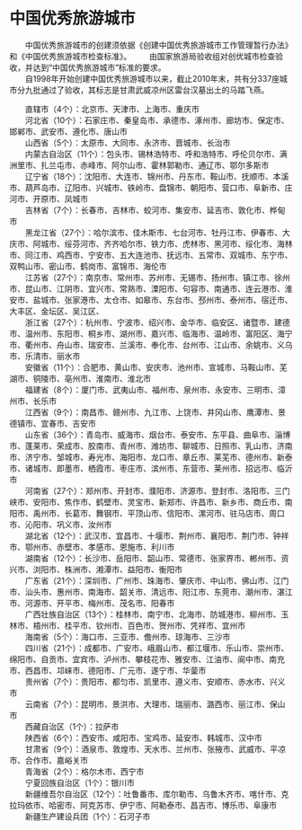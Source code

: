 # 中国优秀旅游城市  
  
&emsp;&emsp;中国优秀旅游城市的创建须依据《创建中国优秀旅游城市工作管理暂行办法》和《中国优秀旅游城市检查标准》。
&emsp;&emsp;由国家旅游局验收组对创优城市检查验收，并达到“中国优秀旅游城市”标准的要求。  
&emsp;&emsp;自1998年开始创建中国优秀旅游城市以来，截止2010年末，共有分337座城市分九批通过了验收，其标志是甘肃武威凉州区雷台汉墓出土的马踏飞燕。  
  
&emsp;&emsp;直辖市（4个）：北京市、天津市、上海市、重庆市  
&emsp;&emsp;河北省（10个）：石家庄市、秦皇岛市、承德市、涿州市、廊坊市、保定市、邯郸市、武安市、遵化市、唐山市  
&emsp;&emsp;山西省（5个）：太原市、大同市、永济市、晋城市、长治市  
&emsp;&emsp;内蒙古自治区（11个）：包头市、锡林浩特市、呼和浩特市、呼伦贝尔市、满洲里市、扎兰屯市、赤峰市、阿尔山市、霍林郭勒市、通辽市、鄂尔多斯市  
&emsp;&emsp;辽宁省（18个）：沈阳市、大连市、锦州市、丹东市、鞍山市、抚顺市、本溪市、葫芦岛市、辽阳市、兴城市、铁岭市、盘锦市、朝阳市、营口市、阜新市、庄河市、开原市、凤城市  
&emsp;&emsp;吉林省（7个）：长春市、吉林市、蛟河市、集安市、延吉市、敦化市、桦甸市  
&emsp;&emsp;黑龙江省（27个）：哈尔滨市、佳木斯市、七台河市、牡丹江市、伊春市、大庆市、阿城市、绥芬河市、齐齐哈尔市、铁力市、虎林市、黑河市、绥化市、海林市、同江市、鸡西市、宁安市、五大连池市、抚远市、五常市、双城市、东宁市、双鸭山市、密山市、鹤岗市、富锦市、海伦市  
&emsp;&emsp;江苏省（27个）：南京市、常州市、苏州市、无锡市、扬州市、镇江市、徐州市、昆山市、江阴市、宜兴市、常熟市、溧阳市、句容市、南通市、连云港市、淮安市、盐城市、张家港市、太仓市、如皋市、东台市、邳州市、泰州市、宿迁市、大丰区、金坛区、吴江区、  
&emsp;&emsp;浙江省（27个）：杭州市、宁波市、绍兴市、金华市、临安区、诸暨市、建德市、温州市、东阳市、桐乡市、湖州市、嘉兴市、临海市、温岭市、富阳区、海宁市、衢州市、舟山市、瑞安市、兰溪市、奉化市、台州市、江山市、余姚市、义乌市、乐清市、丽水市  
&emsp;&emsp;安徽省（11个）：合肥市、黄山市、安庆市、池州市、宣城市、马鞍山市、芜湖市、铜陵市、亳州市、淮南市、淮北市  
&emsp;&emsp;福建省（8个）：厦门市、武夷山市、福州市、泉州市、永安市、三明市、漳州市、长乐市  
&emsp;&emsp;江西省（9个）：南昌市、赣州市、九江市、上饶市、井冈山市、鹰潭市、景德镇市、宜春市、吉安市  
&emsp;&emsp;山东省（36个）：青岛市、威海市、烟台市、泰安市、东平县、曲阜市、淄博市、蓬莱市、荣成市、胶南市、青州市、潍坊市、聊城市、日照市、乳山市、济南市、济宁市、邹城市、寿光市、海阳市、龙口市、章丘市、莱芜市、德州市、新泰市、诸城市、即墨市、栖霞市、枣庄市、滨州市、东营市、莱州市、招远市、临沂市  
&emsp;&emsp;河南省（27个）：郑州市、开封市、濮阳市、济源市、登封市、洛阳市、三门峡市、安阳市、焦作市、鹤壁市、灵宝市、新郑市、许昌市、新乡市、商丘市、南阳市、禹州市、长葛市、舞钢市、平顶山市、信阳市、漯河市、驻马店市、周口市、沁阳市、巩义市、汝州市  
&emsp;&emsp;湖北省（12个）：武汉市、宜昌市、十堰市、荆州市、襄阳市、荆门市、钟祥市、鄂州市、赤壁市、孝感市、恩施市、利川市  
&emsp;&emsp;湖南省（12个）：长沙市、岳阳市、韶山市、常德市、张家界市、郴州市、资兴市、浏阳市、株洲市、湘潭市、益阳市、衡阳市  
&emsp;&emsp;广东省（21个）：深圳市、广州市、珠海市、肇庆市、中山市、佛山市、江门市、汕头市、惠州市、南海市、韶关市、清远市、阳江市、东莞市、潮州市、湛江市、河源市、开平市、梅州市、茂名市、阳春市  
&emsp;&emsp;广西壮族自治区（13个）：桂林市、南宁市、北海市、防城港市、柳州市、玉林市、梧州市、桂平市、钦州市、百色市、贺州市、凭祥市、宜州市  
&emsp;&emsp;海南省（5个）：海口市、三亚市、儋州市、琼海市、三沙市  
&emsp;&emsp;四川省（21个）：成都市、广安市、峨眉山市、都江堰市、乐山市、崇州市、绵阳市、自贡市、宜宾市、泸州市、攀枝花市、雅安市、江油市、阆中市、南充市、西昌市、邛崃市、德阳市、广元市、遂宁市、华蓥市  
&emsp;&emsp;贵州省（7个）：贵阳市、都匀市、凯里市、遵义市、安顺市、赤水市、兴义市  
&emsp;&emsp;云南省（7个）：昆明市、景洪市、大理市、瑞丽市、潞西市、丽江市、保山市  
&emsp;&emsp;西藏自治区（1个）：拉萨市  
&emsp;&emsp;陕西省（6个）：西安市、咸阳市、宝鸡市、延安市、韩城市、汉中市  
&emsp;&emsp;甘肃省（9个）：酒泉市、敦煌市、天水市、兰州市、张掖市、武威市、平凉市、合作市、嘉峪关市  
&emsp;&emsp;青海省（2个）：格尔木市、西宁市  
&emsp;&emsp;宁夏回族自治区（1个）：银川市  
&emsp;&emsp;新疆维吾尔自治区（12个）：吐鲁番市、库尔勒市、乌鲁木齐市、喀什市、克拉玛依市、哈密市、阿克苏市、伊宁市、阿勒泰市、昌吉市、博乐市、阜康市  
&emsp;&emsp;新疆生产建设兵团（1个）：石河子市  